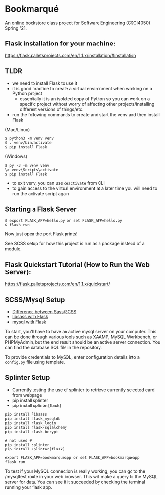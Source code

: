 # Bookmarqué
An online bookstore class project for Software Engineering (CSCI4050) Spring '21.

## Flask installation for your machine:
https://flask.palletsprojects.com/en/1.1.x/installation/#installation

## TLDR

- we need to install Flask to use it
- it is good practice to create a virtual environment when working on a Python project
  - essentially it is an isolated copy of Python so you can work on a specific project without worry of affecting other projects/installing different versions of things/etc.
- run the following commands to create and start the venv and then install Flask

(Mac/Linux)
```
$ python3 -m venv venv
$ . venv/bin/activate
$ pip install Flask
```

(Windows)
```
$ py -3 -m venv venv
\> venv\Scripts\activate
$ pip install Flask
```

- to exit venv, you can use `deactivate` from CLI
- to gain access to the virtual environment at a later time you will need to run the activate script again

## Starting a Flask Server
```
$ export FLASK_APP=hello.py or set FLASK_APP=hello.py
$ flask run
```
Now just open the port Flask prints!

See SCSS setup for how this project is run as a package instead of a module.

## Flask Quickstart Tutorial (How to Run the Web Server):
https://flask.palletsprojects.com/en/1.1.x/quickstart/

## SCSS/Mysql Setup
- [Difference between Sass/SCSS](https://www.geeksforgeeks.org/what-is-the-difference-between-scss-and-sass)
- [libsass with Flask](https://sass.github.io/libsass-python/frameworks/flask.html)
- [mysql with Flask](https://www.askpython.com/python-modules/flask/flask-mysql-database)

To start, you'll have to have an active mysql server on your computer. This can be done through various tools such as XAAMP, MySQL Workbench, or PHPMyAdmin, but the end result should be an active server connection. You can find the database SQL file in the repository.

To provide credentials to MySQL, enter configuration details into a `config.py` file using template.

## Splinter Setup
- Currently testing the use of splinter to retrieve currently selected card from webpage
- pip install splinter
- pip install splinter[flask]

```
pip install libsass
pip install flask_mysqldb
pip install flask_login
pip install flask-sqlalchemy
pip install flask-bcrypt

# not used #
pip install splinter
pip install splinter[flask]

export FLASK_APP=bookmarqueapp or set FLASK_APP=bookmarqueapp
flask run
```

To test if your MySQL connection is really working, you can go to the /mysqltest route in your web browser. This will make a query to the MySQL server for data. You can see if it succeeded by checking the terminal running your flask app.
